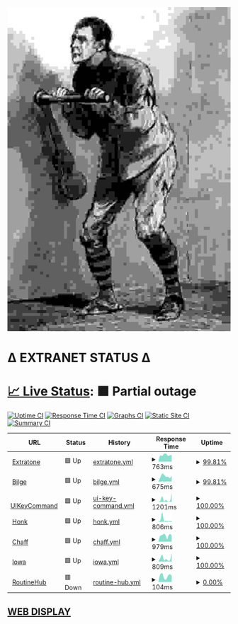 ![crank](crank.jpg)

# Δ EXTRANET STATUS Δ

# [📈 Live Status](https://extratone.github.io/up): <!--live status--> **🟧 Partial outage**

[![Uptime CI](https://github.com/koj-co/upptime/workflows/Uptime%20CI/badge.svg)](https://github.com/koj-co/upptime/actions?query=workflow%3A%22Uptime+CI%22)
[![Response Time CI](https://github.com/koj-co/upptime/workflows/Response%20Time%20CI/badge.svg)](https://github.com/koj-co/upptime/actions?query=workflow%3A%22Response+Time+CI%22)
[![Graphs CI](https://github.com/koj-co/upptime/workflows/Graphs%20CI/badge.svg)](https://github.com/koj-co/upptime/actions?query=workflow%3A%22Graphs+CI%22)
[![Static Site CI](https://github.com/koj-co/upptime/workflows/Static%20Site%20CI/badge.svg)](https://github.com/koj-co/upptime/actions?query=workflow%3A%22Static+Site+CI%22)
[![Summary CI](https://github.com/koj-co/upptime/workflows/Summary%20CI/badge.svg)](https://github.com/koj-co/upptime/actions?query=workflow%3A%22Summary+CI%22)

<!--start: status pages-->
<!-- This summary is generated by Upptime (https://github.com/upptime/upptime) -->
<!-- Do not edit this manually, your changes will be overwritten -->
<!-- prettier-ignore -->
| URL | Status | History | Response Time | Uptime |
| --- | ------ | ------- | ------------- | ------ |
| <img alt="" src="https://icons.duckduckgo.com/ip3/www.extratone.com.ico" height="13"> [Extratone](https://www.extratone.com) | 🟩 Up | [extratone.yml](https://github.com/extratone/up/commits/HEAD/history/extratone.yml) | <details><summary><img alt="Response time graph" src="./graphs/extratone/response-time-week.png" height="20"> 763ms</summary><br><a href="https://extratone.github.io/up/history/extratone"><img alt="Response time 768" src="https://img.shields.io/endpoint?url=https%3A%2F%2Fraw.githubusercontent.com%2Fextratone%2Fup%2FHEAD%2Fapi%2Fextratone%2Fresponse-time.json"></a><br><a href="https://extratone.github.io/up/history/extratone"><img alt="24-hour response time 1091" src="https://img.shields.io/endpoint?url=https%3A%2F%2Fraw.githubusercontent.com%2Fextratone%2Fup%2FHEAD%2Fapi%2Fextratone%2Fresponse-time-day.json"></a><br><a href="https://extratone.github.io/up/history/extratone"><img alt="7-day response time 763" src="https://img.shields.io/endpoint?url=https%3A%2F%2Fraw.githubusercontent.com%2Fextratone%2Fup%2FHEAD%2Fapi%2Fextratone%2Fresponse-time-week.json"></a><br><a href="https://extratone.github.io/up/history/extratone"><img alt="30-day response time 717" src="https://img.shields.io/endpoint?url=https%3A%2F%2Fraw.githubusercontent.com%2Fextratone%2Fup%2FHEAD%2Fapi%2Fextratone%2Fresponse-time-month.json"></a><br><a href="https://extratone.github.io/up/history/extratone"><img alt="1-year response time 762" src="https://img.shields.io/endpoint?url=https%3A%2F%2Fraw.githubusercontent.com%2Fextratone%2Fup%2FHEAD%2Fapi%2Fextratone%2Fresponse-time-year.json"></a></details> | <details><summary><a href="https://extratone.github.io/up/history/extratone">99.81%</a></summary><a href="https://extratone.github.io/up/history/extratone"><img alt="All-time uptime 78.49%" src="https://img.shields.io/endpoint?url=https%3A%2F%2Fraw.githubusercontent.com%2Fextratone%2Fup%2FHEAD%2Fapi%2Fextratone%2Fuptime.json"></a><br><a href="https://extratone.github.io/up/history/extratone"><img alt="24-hour uptime 98.64%" src="https://img.shields.io/endpoint?url=https%3A%2F%2Fraw.githubusercontent.com%2Fextratone%2Fup%2FHEAD%2Fapi%2Fextratone%2Fuptime-day.json"></a><br><a href="https://extratone.github.io/up/history/extratone"><img alt="7-day uptime 99.81%" src="https://img.shields.io/endpoint?url=https%3A%2F%2Fraw.githubusercontent.com%2Fextratone%2Fup%2FHEAD%2Fapi%2Fextratone%2Fuptime-week.json"></a><br><a href="https://extratone.github.io/up/history/extratone"><img alt="30-day uptime 99.24%" src="https://img.shields.io/endpoint?url=https%3A%2F%2Fraw.githubusercontent.com%2Fextratone%2Fup%2FHEAD%2Fapi%2Fextratone%2Fuptime-month.json"></a><br><a href="https://extratone.github.io/up/history/extratone"><img alt="1-year uptime 58.59%" src="https://img.shields.io/endpoint?url=https%3A%2F%2Fraw.githubusercontent.com%2Fextratone%2Fup%2FHEAD%2Fapi%2Fextratone%2Fuptime-year.json"></a></details>
| <img alt="" src="https://icons.duckduckgo.com/ip3/bilge.world.ico" height="13"> [Bilge](https://bilge.world) | 🟩 Up | [bilge.yml](https://github.com/extratone/up/commits/HEAD/history/bilge.yml) | <details><summary><img alt="Response time graph" src="./graphs/bilge/response-time-week.png" height="20"> 675ms</summary><br><a href="https://extratone.github.io/up/history/bilge"><img alt="Response time 1014" src="https://img.shields.io/endpoint?url=https%3A%2F%2Fraw.githubusercontent.com%2Fextratone%2Fup%2FHEAD%2Fapi%2Fbilge%2Fresponse-time.json"></a><br><a href="https://extratone.github.io/up/history/bilge"><img alt="24-hour response time 493" src="https://img.shields.io/endpoint?url=https%3A%2F%2Fraw.githubusercontent.com%2Fextratone%2Fup%2FHEAD%2Fapi%2Fbilge%2Fresponse-time-day.json"></a><br><a href="https://extratone.github.io/up/history/bilge"><img alt="7-day response time 675" src="https://img.shields.io/endpoint?url=https%3A%2F%2Fraw.githubusercontent.com%2Fextratone%2Fup%2FHEAD%2Fapi%2Fbilge%2Fresponse-time-week.json"></a><br><a href="https://extratone.github.io/up/history/bilge"><img alt="30-day response time 674" src="https://img.shields.io/endpoint?url=https%3A%2F%2Fraw.githubusercontent.com%2Fextratone%2Fup%2FHEAD%2Fapi%2Fbilge%2Fresponse-time-month.json"></a><br><a href="https://extratone.github.io/up/history/bilge"><img alt="1-year response time 804" src="https://img.shields.io/endpoint?url=https%3A%2F%2Fraw.githubusercontent.com%2Fextratone%2Fup%2FHEAD%2Fapi%2Fbilge%2Fresponse-time-year.json"></a></details> | <details><summary><a href="https://extratone.github.io/up/history/bilge">99.81%</a></summary><a href="https://extratone.github.io/up/history/bilge"><img alt="All-time uptime 84.42%" src="https://img.shields.io/endpoint?url=https%3A%2F%2Fraw.githubusercontent.com%2Fextratone%2Fup%2FHEAD%2Fapi%2Fbilge%2Fuptime.json"></a><br><a href="https://extratone.github.io/up/history/bilge"><img alt="24-hour uptime 98.67%" src="https://img.shields.io/endpoint?url=https%3A%2F%2Fraw.githubusercontent.com%2Fextratone%2Fup%2FHEAD%2Fapi%2Fbilge%2Fuptime-day.json"></a><br><a href="https://extratone.github.io/up/history/bilge"><img alt="7-day uptime 99.81%" src="https://img.shields.io/endpoint?url=https%3A%2F%2Fraw.githubusercontent.com%2Fextratone%2Fup%2FHEAD%2Fapi%2Fbilge%2Fuptime-week.json"></a><br><a href="https://extratone.github.io/up/history/bilge"><img alt="30-day uptime 99.24%" src="https://img.shields.io/endpoint?url=https%3A%2F%2Fraw.githubusercontent.com%2Fextratone%2Fup%2FHEAD%2Fapi%2Fbilge%2Fuptime-month.json"></a><br><a href="https://extratone.github.io/up/history/bilge"><img alt="1-year uptime 70.67%" src="https://img.shields.io/endpoint?url=https%3A%2F%2Fraw.githubusercontent.com%2Fextratone%2Fup%2FHEAD%2Fapi%2Fbilge%2Fuptime-year.json"></a></details>
| <img alt="" src="https://icons.duckduckgo.com/ip3/uikeycommand.com.ico" height="13"> [UIKeyCommand](https://uikeycommand.com) | 🟩 Up | [ui-key-command.yml](https://github.com/extratone/up/commits/HEAD/history/ui-key-command.yml) | <details><summary><img alt="Response time graph" src="./graphs/ui-key-command/response-time-week.png" height="20"> 1201ms</summary><br><a href="https://extratone.github.io/up/history/ui-key-command"><img alt="Response time 842" src="https://img.shields.io/endpoint?url=https%3A%2F%2Fraw.githubusercontent.com%2Fextratone%2Fup%2FHEAD%2Fapi%2Fui-key-command%2Fresponse-time.json"></a><br><a href="https://extratone.github.io/up/history/ui-key-command"><img alt="24-hour response time 153" src="https://img.shields.io/endpoint?url=https%3A%2F%2Fraw.githubusercontent.com%2Fextratone%2Fup%2FHEAD%2Fapi%2Fui-key-command%2Fresponse-time-day.json"></a><br><a href="https://extratone.github.io/up/history/ui-key-command"><img alt="7-day response time 1201" src="https://img.shields.io/endpoint?url=https%3A%2F%2Fraw.githubusercontent.com%2Fextratone%2Fup%2FHEAD%2Fapi%2Fui-key-command%2Fresponse-time-week.json"></a><br><a href="https://extratone.github.io/up/history/ui-key-command"><img alt="30-day response time 1374" src="https://img.shields.io/endpoint?url=https%3A%2F%2Fraw.githubusercontent.com%2Fextratone%2Fup%2FHEAD%2Fapi%2Fui-key-command%2Fresponse-time-month.json"></a><br><a href="https://extratone.github.io/up/history/ui-key-command"><img alt="1-year response time 842" src="https://img.shields.io/endpoint?url=https%3A%2F%2Fraw.githubusercontent.com%2Fextratone%2Fup%2FHEAD%2Fapi%2Fui-key-command%2Fresponse-time-year.json"></a></details> | <details><summary><a href="https://extratone.github.io/up/history/ui-key-command">100.00%</a></summary><a href="https://extratone.github.io/up/history/ui-key-command"><img alt="All-time uptime 100.00%" src="https://img.shields.io/endpoint?url=https%3A%2F%2Fraw.githubusercontent.com%2Fextratone%2Fup%2FHEAD%2Fapi%2Fui-key-command%2Fuptime.json"></a><br><a href="https://extratone.github.io/up/history/ui-key-command"><img alt="24-hour uptime 100.00%" src="https://img.shields.io/endpoint?url=https%3A%2F%2Fraw.githubusercontent.com%2Fextratone%2Fup%2FHEAD%2Fapi%2Fui-key-command%2Fuptime-day.json"></a><br><a href="https://extratone.github.io/up/history/ui-key-command"><img alt="7-day uptime 100.00%" src="https://img.shields.io/endpoint?url=https%3A%2F%2Fraw.githubusercontent.com%2Fextratone%2Fup%2FHEAD%2Fapi%2Fui-key-command%2Fuptime-week.json"></a><br><a href="https://extratone.github.io/up/history/ui-key-command"><img alt="30-day uptime 100.00%" src="https://img.shields.io/endpoint?url=https%3A%2F%2Fraw.githubusercontent.com%2Fextratone%2Fup%2FHEAD%2Fapi%2Fui-key-command%2Fuptime-month.json"></a><br><a href="https://extratone.github.io/up/history/ui-key-command"><img alt="1-year uptime 100.00%" src="https://img.shields.io/endpoint?url=https%3A%2F%2Fraw.githubusercontent.com%2Fextratone%2Fup%2FHEAD%2Fapi%2Fui-key-command%2Fuptime-year.json"></a></details>
| <img alt="" src="https://icons.duckduckgo.com/ip3/dieselgoth.com.ico" height="13"> [Honk](https://dieselgoth.com) | 🟩 Up | [honk.yml](https://github.com/extratone/up/commits/HEAD/history/honk.yml) | <details><summary><img alt="Response time graph" src="./graphs/honk/response-time-week.png" height="20"> 806ms</summary><br><a href="https://extratone.github.io/up/history/honk"><img alt="Response time 467" src="https://img.shields.io/endpoint?url=https%3A%2F%2Fraw.githubusercontent.com%2Fextratone%2Fup%2FHEAD%2Fapi%2Fhonk%2Fresponse-time.json"></a><br><a href="https://extratone.github.io/up/history/honk"><img alt="24-hour response time 188" src="https://img.shields.io/endpoint?url=https%3A%2F%2Fraw.githubusercontent.com%2Fextratone%2Fup%2FHEAD%2Fapi%2Fhonk%2Fresponse-time-day.json"></a><br><a href="https://extratone.github.io/up/history/honk"><img alt="7-day response time 806" src="https://img.shields.io/endpoint?url=https%3A%2F%2Fraw.githubusercontent.com%2Fextratone%2Fup%2FHEAD%2Fapi%2Fhonk%2Fresponse-time-week.json"></a><br><a href="https://extratone.github.io/up/history/honk"><img alt="30-day response time 1071" src="https://img.shields.io/endpoint?url=https%3A%2F%2Fraw.githubusercontent.com%2Fextratone%2Fup%2FHEAD%2Fapi%2Fhonk%2Fresponse-time-month.json"></a><br><a href="https://extratone.github.io/up/history/honk"><img alt="1-year response time 560" src="https://img.shields.io/endpoint?url=https%3A%2F%2Fraw.githubusercontent.com%2Fextratone%2Fup%2FHEAD%2Fapi%2Fhonk%2Fresponse-time-year.json"></a></details> | <details><summary><a href="https://extratone.github.io/up/history/honk">100.00%</a></summary><a href="https://extratone.github.io/up/history/honk"><img alt="All-time uptime 100.00%" src="https://img.shields.io/endpoint?url=https%3A%2F%2Fraw.githubusercontent.com%2Fextratone%2Fup%2FHEAD%2Fapi%2Fhonk%2Fuptime.json"></a><br><a href="https://extratone.github.io/up/history/honk"><img alt="24-hour uptime 100.00%" src="https://img.shields.io/endpoint?url=https%3A%2F%2Fraw.githubusercontent.com%2Fextratone%2Fup%2FHEAD%2Fapi%2Fhonk%2Fuptime-day.json"></a><br><a href="https://extratone.github.io/up/history/honk"><img alt="7-day uptime 100.00%" src="https://img.shields.io/endpoint?url=https%3A%2F%2Fraw.githubusercontent.com%2Fextratone%2Fup%2FHEAD%2Fapi%2Fhonk%2Fuptime-week.json"></a><br><a href="https://extratone.github.io/up/history/honk"><img alt="30-day uptime 100.00%" src="https://img.shields.io/endpoint?url=https%3A%2F%2Fraw.githubusercontent.com%2Fextratone%2Fup%2FHEAD%2Fapi%2Fhonk%2Fuptime-month.json"></a><br><a href="https://extratone.github.io/up/history/honk"><img alt="1-year uptime 100.00%" src="https://img.shields.io/endpoint?url=https%3A%2F%2Fraw.githubusercontent.com%2Fextratone%2Fup%2FHEAD%2Fapi%2Fhonk%2Fuptime-year.json"></a></details>
| <img alt="" src="https://icons.duckduckgo.com/ip3/chaff.writeas.com.ico" height="13"> [Chaff](https://chaff.writeas.com/) | 🟩 Up | [chaff.yml](https://github.com/extratone/up/commits/HEAD/history/chaff.yml) | <details><summary><img alt="Response time graph" src="./graphs/chaff/response-time-week.png" height="20"> 979ms</summary><br><a href="https://extratone.github.io/up/history/chaff"><img alt="Response time 1014" src="https://img.shields.io/endpoint?url=https%3A%2F%2Fraw.githubusercontent.com%2Fextratone%2Fup%2FHEAD%2Fapi%2Fchaff%2Fresponse-time.json"></a><br><a href="https://extratone.github.io/up/history/chaff"><img alt="24-hour response time 1136" src="https://img.shields.io/endpoint?url=https%3A%2F%2Fraw.githubusercontent.com%2Fextratone%2Fup%2FHEAD%2Fapi%2Fchaff%2Fresponse-time-day.json"></a><br><a href="https://extratone.github.io/up/history/chaff"><img alt="7-day response time 979" src="https://img.shields.io/endpoint?url=https%3A%2F%2Fraw.githubusercontent.com%2Fextratone%2Fup%2FHEAD%2Fapi%2Fchaff%2Fresponse-time-week.json"></a><br><a href="https://extratone.github.io/up/history/chaff"><img alt="30-day response time 1130" src="https://img.shields.io/endpoint?url=https%3A%2F%2Fraw.githubusercontent.com%2Fextratone%2Fup%2FHEAD%2Fapi%2Fchaff%2Fresponse-time-month.json"></a><br><a href="https://extratone.github.io/up/history/chaff"><img alt="1-year response time 1014" src="https://img.shields.io/endpoint?url=https%3A%2F%2Fraw.githubusercontent.com%2Fextratone%2Fup%2FHEAD%2Fapi%2Fchaff%2Fresponse-time-year.json"></a></details> | <details><summary><a href="https://extratone.github.io/up/history/chaff">100.00%</a></summary><a href="https://extratone.github.io/up/history/chaff"><img alt="All-time uptime 99.81%" src="https://img.shields.io/endpoint?url=https%3A%2F%2Fraw.githubusercontent.com%2Fextratone%2Fup%2FHEAD%2Fapi%2Fchaff%2Fuptime.json"></a><br><a href="https://extratone.github.io/up/history/chaff"><img alt="24-hour uptime 100.00%" src="https://img.shields.io/endpoint?url=https%3A%2F%2Fraw.githubusercontent.com%2Fextratone%2Fup%2FHEAD%2Fapi%2Fchaff%2Fuptime-day.json"></a><br><a href="https://extratone.github.io/up/history/chaff"><img alt="7-day uptime 100.00%" src="https://img.shields.io/endpoint?url=https%3A%2F%2Fraw.githubusercontent.com%2Fextratone%2Fup%2FHEAD%2Fapi%2Fchaff%2Fuptime-week.json"></a><br><a href="https://extratone.github.io/up/history/chaff"><img alt="30-day uptime 99.29%" src="https://img.shields.io/endpoint?url=https%3A%2F%2Fraw.githubusercontent.com%2Fextratone%2Fup%2FHEAD%2Fapi%2Fchaff%2Fuptime-month.json"></a><br><a href="https://extratone.github.io/up/history/chaff"><img alt="1-year uptime 99.81%" src="https://img.shields.io/endpoint?url=https%3A%2F%2Fraw.githubusercontent.com%2Fextratone%2Fup%2FHEAD%2Fapi%2Fchaff%2Fuptime-year.json"></a></details>
| <img alt="" src="https://icons.duckduckgo.com/ip3/iowa.neocities.org.ico" height="13"> [Iowa](https://iowa.neocities.org) | 🟩 Up | [iowa.yml](https://github.com/extratone/up/commits/HEAD/history/iowa.yml) | <details><summary><img alt="Response time graph" src="./graphs/iowa/response-time-week.png" height="20"> 809ms</summary><br><a href="https://extratone.github.io/up/history/iowa"><img alt="Response time 653" src="https://img.shields.io/endpoint?url=https%3A%2F%2Fraw.githubusercontent.com%2Fextratone%2Fup%2FHEAD%2Fapi%2Fiowa%2Fresponse-time.json"></a><br><a href="https://extratone.github.io/up/history/iowa"><img alt="24-hour response time 97" src="https://img.shields.io/endpoint?url=https%3A%2F%2Fraw.githubusercontent.com%2Fextratone%2Fup%2FHEAD%2Fapi%2Fiowa%2Fresponse-time-day.json"></a><br><a href="https://extratone.github.io/up/history/iowa"><img alt="7-day response time 809" src="https://img.shields.io/endpoint?url=https%3A%2F%2Fraw.githubusercontent.com%2Fextratone%2Fup%2FHEAD%2Fapi%2Fiowa%2Fresponse-time-week.json"></a><br><a href="https://extratone.github.io/up/history/iowa"><img alt="30-day response time 979" src="https://img.shields.io/endpoint?url=https%3A%2F%2Fraw.githubusercontent.com%2Fextratone%2Fup%2FHEAD%2Fapi%2Fiowa%2Fresponse-time-month.json"></a><br><a href="https://extratone.github.io/up/history/iowa"><img alt="1-year response time 653" src="https://img.shields.io/endpoint?url=https%3A%2F%2Fraw.githubusercontent.com%2Fextratone%2Fup%2FHEAD%2Fapi%2Fiowa%2Fresponse-time-year.json"></a></details> | <details><summary><a href="https://extratone.github.io/up/history/iowa">100.00%</a></summary><a href="https://extratone.github.io/up/history/iowa"><img alt="All-time uptime 99.96%" src="https://img.shields.io/endpoint?url=https%3A%2F%2Fraw.githubusercontent.com%2Fextratone%2Fup%2FHEAD%2Fapi%2Fiowa%2Fuptime.json"></a><br><a href="https://extratone.github.io/up/history/iowa"><img alt="24-hour uptime 100.00%" src="https://img.shields.io/endpoint?url=https%3A%2F%2Fraw.githubusercontent.com%2Fextratone%2Fup%2FHEAD%2Fapi%2Fiowa%2Fuptime-day.json"></a><br><a href="https://extratone.github.io/up/history/iowa"><img alt="7-day uptime 100.00%" src="https://img.shields.io/endpoint?url=https%3A%2F%2Fraw.githubusercontent.com%2Fextratone%2Fup%2FHEAD%2Fapi%2Fiowa%2Fuptime-week.json"></a><br><a href="https://extratone.github.io/up/history/iowa"><img alt="30-day uptime 100.00%" src="https://img.shields.io/endpoint?url=https%3A%2F%2Fraw.githubusercontent.com%2Fextratone%2Fup%2FHEAD%2Fapi%2Fiowa%2Fuptime-month.json"></a><br><a href="https://extratone.github.io/up/history/iowa"><img alt="1-year uptime 99.96%" src="https://img.shields.io/endpoint?url=https%3A%2F%2Fraw.githubusercontent.com%2Fextratone%2Fup%2FHEAD%2Fapi%2Fiowa%2Fuptime-year.json"></a></details>
| <img alt="" src="https://icons.duckduckgo.com/ip3/routinehub.co.ico" height="13"> [RoutineHub](https://routinehub.co) | 🟥 Down | [routine-hub.yml](https://github.com/extratone/up/commits/HEAD/history/routine-hub.yml) | <details><summary><img alt="Response time graph" src="./graphs/routine-hub/response-time-week.png" height="20"> 104ms</summary><br><a href="https://extratone.github.io/up/history/routine-hub"><img alt="Response time 585" src="https://img.shields.io/endpoint?url=https%3A%2F%2Fraw.githubusercontent.com%2Fextratone%2Fup%2FHEAD%2Fapi%2Froutine-hub%2Fresponse-time.json"></a><br><a href="https://extratone.github.io/up/history/routine-hub"><img alt="24-hour response time 48" src="https://img.shields.io/endpoint?url=https%3A%2F%2Fraw.githubusercontent.com%2Fextratone%2Fup%2FHEAD%2Fapi%2Froutine-hub%2Fresponse-time-day.json"></a><br><a href="https://extratone.github.io/up/history/routine-hub"><img alt="7-day response time 104" src="https://img.shields.io/endpoint?url=https%3A%2F%2Fraw.githubusercontent.com%2Fextratone%2Fup%2FHEAD%2Fapi%2Froutine-hub%2Fresponse-time-week.json"></a><br><a href="https://extratone.github.io/up/history/routine-hub"><img alt="30-day response time 1754" src="https://img.shields.io/endpoint?url=https%3A%2F%2Fraw.githubusercontent.com%2Fextratone%2Fup%2FHEAD%2Fapi%2Froutine-hub%2Fresponse-time-month.json"></a><br><a href="https://extratone.github.io/up/history/routine-hub"><img alt="1-year response time 585" src="https://img.shields.io/endpoint?url=https%3A%2F%2Fraw.githubusercontent.com%2Fextratone%2Fup%2FHEAD%2Fapi%2Froutine-hub%2Fresponse-time-year.json"></a></details> | <details><summary><a href="https://extratone.github.io/up/history/routine-hub">0.00%</a></summary><a href="https://extratone.github.io/up/history/routine-hub"><img alt="All-time uptime 55.18%" src="https://img.shields.io/endpoint?url=https%3A%2F%2Fraw.githubusercontent.com%2Fextratone%2Fup%2FHEAD%2Fapi%2Froutine-hub%2Fuptime.json"></a><br><a href="https://extratone.github.io/up/history/routine-hub"><img alt="24-hour uptime 0.00%" src="https://img.shields.io/endpoint?url=https%3A%2F%2Fraw.githubusercontent.com%2Fextratone%2Fup%2FHEAD%2Fapi%2Froutine-hub%2Fuptime-day.json"></a><br><a href="https://extratone.github.io/up/history/routine-hub"><img alt="7-day uptime 0.00%" src="https://img.shields.io/endpoint?url=https%3A%2F%2Fraw.githubusercontent.com%2Fextratone%2Fup%2FHEAD%2Fapi%2Froutine-hub%2Fuptime-week.json"></a><br><a href="https://extratone.github.io/up/history/routine-hub"><img alt="30-day uptime 30.99%" src="https://img.shields.io/endpoint?url=https%3A%2F%2Fraw.githubusercontent.com%2Fextratone%2Fup%2FHEAD%2Fapi%2Froutine-hub%2Fuptime-month.json"></a><br><a href="https://extratone.github.io/up/history/routine-hub"><img alt="1-year uptime 55.18%" src="https://img.shields.io/endpoint?url=https%3A%2F%2Fraw.githubusercontent.com%2Fextratone%2Fup%2FHEAD%2Fapi%2Froutine-hub%2Fuptime-year.json"></a></details>

<!--end: status pages-->

## [WEB DISPLAY](https://extratone.github.io/up)
